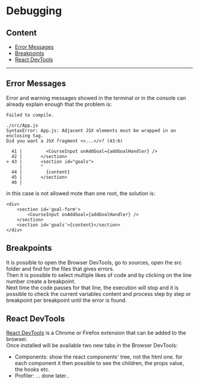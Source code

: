 # Debugging

## Content

- [Error Messages](#error-messages)
- [Breakpoints](#breakpoints)
- [React DevTools](#react-devtools)

---

## Error Messages

Error and warning messages showed in the terminal or in the console
can already explain enough that the problem is:
```
Failed to compile.

./src/App.js
SyntaxError: App.js: Adjacent JSX elements must be wrapped in an enclosing tag.
Did you want a JSX fragment <>...</>? (43:6)

  41 |         <CourseInput onAddGoal={addGoalHandler} />
  42 |       </section>
> 43 |       <section id="goals">
     |       ^
  44 |         {content}
  45 |       </section>
  46 |
```
in this case is not allowed mote than one root, the solution is:
```javascript:
<div>
    <section id='goal-form'>
        <CourseInput onAddGoal={addGoalHandler} />
    </section>
    <section id='goals'>{content}</section>
</div>
```

## Breakpoints

It is possible to open the Browser DevTools, go to sources, open the src folder
and find for the files that gives errors.\
Then it is possible to select multiple likes of code and by clicking on the
line number create a breakpoint.\
Next time the code passes for that line, the execution will stop
and it is possible to check the current variables content and process 
step by step or breakpoint per breakpoint until the error is found.

## React DevTools

[React DevTools](https://chrome.google.com/webstore/detail/react-developer-tools/fmkadmapgofadopljbjfkapdkoienihi)
is a Chrome or Firefox extension that can be added to the browser.\
Once installed will be available two new tabs in the Browser DevTools:
- Components: show the react components' tree, not the html one.
for each component it then possible to see the children, the props value,
the hooks etc.
- Profiler: ... done later..

